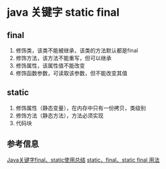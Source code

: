 # java 关键字 static final

## final

1. 修饰类，该类不能被继承，该类的方法默认都是final
2. 修饰方法，该方法不能重写，但可以继承
3. 修饰属性，该属性值不能改变
4. 修饰函数参数，可读取该参数，但不能改变其值

## static

1. 修饰属性（静态变量），在内存中只有一份拷贝，类级别
2. 修饰方法（静态方法），方法必须实现
3. 代码块


## 参考信息

[Java关键字final、static使用总结](http://lavasoft.blog.51cto.com/62575/18771/)
[ static、final、static final 用法](http://blog.csdn.net/tengdazhang770960436/article/details/25156743)

